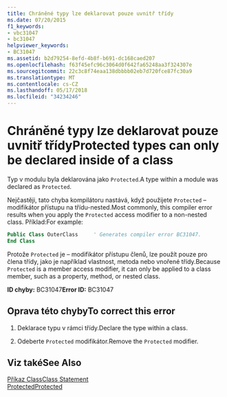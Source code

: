 ```yaml
---
title: Chráněné typy lze deklarovat pouze uvnitř třídy
ms.date: 07/20/2015
f1_keywords:
- vbc31047
- bc31047
helpviewer_keywords:
- BC31047
ms.assetid: b2d79254-8efd-4b8f-b691-dc168caed207
ms.openlocfilehash: f63f45efc96c3064d0f642fa65248aa3f324307e
ms.sourcegitcommit: 22c3c8f74eaa138dbbbb02eb7d720fce87fc30a9
ms.translationtype: MT
ms.contentlocale: cs-CZ
ms.lasthandoff: 05/17/2018
ms.locfileid: "34234246"
---
```

# <a name="protected-types-can-only-be-declared-inside-of-a-class"></a><span data-ttu-id="dc649-102">Chráněné typy lze deklarovat pouze uvnitř třídy</span><span class="sxs-lookup"><span data-stu-id="dc649-102">Protected types can only be declared inside of a class</span></span>
<span data-ttu-id="dc649-103">Typ v modulu byla deklarována jako `Protected`.</span><span class="sxs-lookup"><span data-stu-id="dc649-103">A type within a module was declared as `Protected`.</span></span>

<span data-ttu-id="dc649-104">Nejčastěji, tato chyba kompilátoru nastává, když použijete `Protected` – modifikátor přístupu na třídu-nested.</span><span class="sxs-lookup"><span data-stu-id="dc649-104">Most commonly, this compiler error results when you apply the `Protected` access modifier to a non-nested class.</span></span> <span data-ttu-id="dc649-105">Příklad:</span><span class="sxs-lookup"><span data-stu-id="dc649-105">For example:</span></span>

```vb
Public Class OuterClass     ' Generates compiler error BC31047.
End Class
```

<span data-ttu-id="dc649-106">Protože `Protected` je – modifikátor přístupu členů, lze použít pouze pro člena třídy, jako je například vlastnost, metoda nebo vnořené třídy.</span><span class="sxs-lookup"><span data-stu-id="dc649-106">Because `Protected` is a member access modifier, it can only be applied to a class member, such as a property, method, or nested class.</span></span> 
 
 <span data-ttu-id="dc649-107">**ID chyby:** BC31047</span><span class="sxs-lookup"><span data-stu-id="dc649-107">**Error ID:** BC31047</span></span>  
  
## <a name="to-correct-this-error"></a><span data-ttu-id="dc649-108">Oprava této chyby</span><span class="sxs-lookup"><span data-stu-id="dc649-108">To correct this error</span></span>  
  
1.  <span data-ttu-id="dc649-109">Deklarace typu v rámci třídy.</span><span class="sxs-lookup"><span data-stu-id="dc649-109">Declare the type within a class.</span></span>  
  
2.  <span data-ttu-id="dc649-110">Odeberte `Protected` modifikátor.</span><span class="sxs-lookup"><span data-stu-id="dc649-110">Remove the `Protected` modifier.</span></span>  
  
## <a name="see-also"></a><span data-ttu-id="dc649-111">Viz také</span><span class="sxs-lookup"><span data-stu-id="dc649-111">See Also</span></span>  
 [<span data-ttu-id="dc649-112">Příkaz Class</span><span class="sxs-lookup"><span data-stu-id="dc649-112">Class Statement</span></span>](../../visual-basic/language-reference/statements/class-statement.md)  
 [<span data-ttu-id="dc649-113">Protected</span><span class="sxs-lookup"><span data-stu-id="dc649-113">Protected</span></span>](../../visual-basic/language-reference/modifiers/protected.md)
